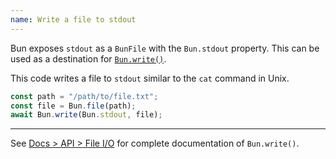 ```yaml
---
name: Write a file to stdout
---
```


Bun exposes `stdout` as a `BunFile` with the `Bun.stdout` property. This can be used as a destination for [`Bun.write()`](https://bun.sh/docs/api/file-io#writing-files-bun-write).

This code writes a file to `stdout` similar to the `cat` command in Unix.

```ts#cat.ts
const path = "/path/to/file.txt";
const file = Bun.file(path);
await Bun.write(Bun.stdout, file);
```

---

See [Docs > API > File I/O](https://bun.sh/docs/api/file-io#writing-files-bun-write) for complete documentation of `Bun.write()`.
